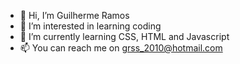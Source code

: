 - 👋 Hi, I’m Guilherme Ramos
- 👀 I’m interested in learning coding
- 🌱 I’m currently learning CSS, HTML and Javascript
- 📫 You can reach me on grss_2010@hotmail.com

<!---
GRSouza/GRSouza is a ✨ special ✨ repository because its `README.md` (this file) appears on your GitHub profile.
You can click the Preview link to take a look at your changes.
--->

